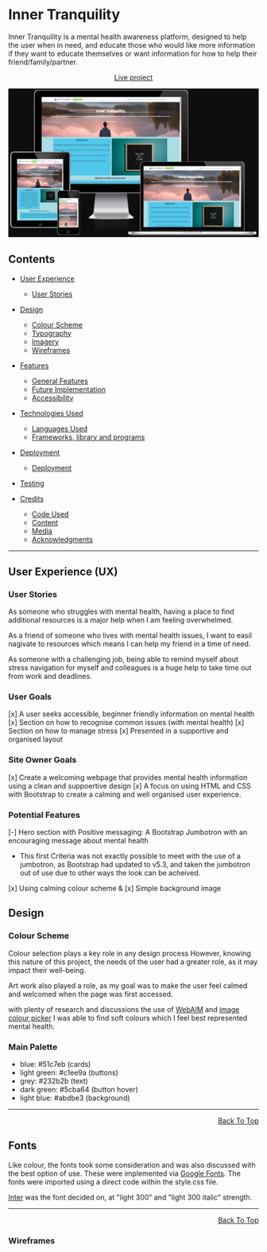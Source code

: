 # Inner Tranquility
Inner Tranquility is a mental health awareness platform, designed to help the user when in need, and educate those who would like more information if they want to educate themselves or want information for how to help their friend/family/partner.

<p align="center">
<a href="https://af-5446.github.io/Inner-Tranquillity/" target="_blank">Live project</a>

![amiresponsive](docs/am-i-responsive-webp.png)

## Contents
* [User Experience](#user-experience-ux)
    * [User Stories](#user-stories)

* [Design](#design)
    * [Colour Scheme](#color-scheme)
    * [Typography](#typograhy)
    * [Imagery](#imagery)
    * [Wireframes](#wireframes)

* [Features](#features)
    * [General Features]()
    * [Future Implementation]()
    * [Accessibility]()

* [Technologies Used](#techused)
    * [Languages Used](#langused)
    * [Frameworks, library and programs](#frame-lib-prog)

* [Deployment](#deployment)
    * [Deployment](#deploy)

* [Testing](#testing)

* [Credits](#credits)
    * [Code Used](#code-used)
    * [Content](#content)
    * [Media](#media)
    * [Acknowledgments](#acknowledgments)

---

## User Experience (UX)

### User Stories
As someone who struggles with mental health, having a place to find additional resources is a major help when I am feeling overwhelmed.

As a friend of someone who lives with mental health issues, I want to easil nagivate to resources which means I can help my friend in a time of need.

As someone with a challenging job, being able to remind myself about stress navigation for myself and colleagues is a huge help to take time out from work and deadlines.

### User Goals
[x] A user seeks accessible, beginner friendly information on mental health
[x] Section on how to recognise common issues (with mental health)
[x] Section on how to manage stress
[x] Presented in a supportive and organised layout

### Site Owner Goals
[x] Create a welcoming webpage that provides mental health information using a clean and suppoertive design
[x] A focus on using HTML and CSS with Bootstrap to create a calming and well organised user experience.

### Potential Features
[-] Hero section with Positive messaging: A Bootstrap Jumbotron with an encouraging message about mental health
- This first Criteria was not exactly possible to meet with the use of a jumbotron, as Bootstrap had updated to v5.3, and taken the jumbotron out of use due to other ways the look can be acheived.

[x] Using calming colour scheme &
[x] Simple background image

## Design

### Colour Scheme
Colour selection plays a key role in any design process However, knowing this nature of this project, the needs of the user had a greater role, as it may impact their well-being.

Art work also played a role, as my goal was to make the user feel calmed and welcomed when the page was first accessed.

with plenty of research and discussions the use of [WebAIM](https://webaim.org/resources/contrastchecker/) and [image colour picker](https://imagecolorpicker.com/) I was able to find soft colours which I feel best represented mental health.

### Main Palette
- blue: #51c7eb (cards)
- light green: #c1ee9a (buttons)
- grey: #232b2b (text)
- dark green: #5cba64 (button hover)
- light blue: #abdbe3 (background)

<hr>
<p align="right"><a href="#inner-tranquility">Back To Top</a></p>

## Fonts

Like colour, the fonts took some consideration and was also discussed with the best option of use. These were implemented via [Google Fonts](https://fonts.google.com). The fonts were imported using a direct code within the style.css file.

[Inter](https://fonts.google.com/specimen/Inter?preview.text=Inner%20Tranquillity) was the font decided on, at "light 300" and "light 300 italic" strength.

<hr>
<p align="right"><a href="#inner-tranquility">Back To Top</a></p>

### Wireframes